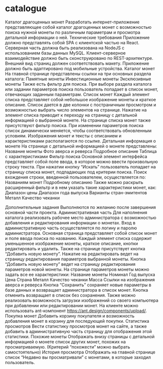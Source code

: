 # catalogue
 Каталог драгоценных монет
Разработать интернет-приложение представляющее собой каталог драгоценных монет с возможностью поиска нужной монеты по различным параметрам и просмотра детальной информации о ней. 
Технические требования
Приложение должно представлять собой SPA с клиентской частью на React. Серверная часть должна быть реализована на NodeJS с использованием базы данных MySQL. Клиент-серверное взаимодействие должно быть сконструировано по REST-архитектуре.
Внешний вид страниц должен соответствовать макету. Приложение должно быть адаптировано под мобильные устройства.
Каталог монет
На главной странице представлены ссылки на три основных раздела каталога:
Памятные монеты
Инвестиционные монеты
Эксклюзивные монеты
Также есть фильтр для поиска.
При выборе раздела каталога или задании параметров поиска пользователь попадает в список монет, отвечающих заданным параметрам.
Список монет
Каждый элемент списка представляет собой небольшое изображение монеты и краткое описание. Список дается в две колонки с постраничным просмотром и возможностью выбрать число элементов на странице.
Нажатие на элемент списка приводит к переходу на страницу с детальной информацией о выбранной монете.
На странице списка монет также присутствуют фильтр поиска.
При изменении параметров поиска список динамически меняется, чтобы соответствовать обновленным условиям.
Изображения монет и тексты с описанием и характеристиками располагаются по ссылке.
Детальная информация о монете
На странице с детальной информацией о монете представлены:
Название монеты
Фото аверса и реверса
Подробное описание
Таблица с характеристиками
Фильтр поиска
Основной элемент интерфейса представляет собой поле ввода, в которое можно ввести произвольную строку текста. При нажатии кнопку “Искать” пользователь попадает на страницу списка монет, подпадающих под критерии поиска.
Поиск вхождения строки, введенной пользователем, осуществляется по:
Названиям монет
Подробному описанию
Также можно раскрыть расширенный фильтр и в нем указать такие характеристики монет, как:
Диапазон цены
Диапазон года выпуска
Варианты стран-эмитентов
Металл
Качество чеканки

Дополнительные задания
Выполняются по желанию после завершения основной части проекта.
Административная часть
Для наполнения каталога реализовать рабочее место администратора с возможностью добавления и редактирования информации о монетах.
Вход в административную часть осуществляется по логину и паролю администратора.
Основная страница представляет собой список монет и поле ввода поиска по названию.
Каждый элемент списка содержит уменьшенное изображение монеты, краткое описание, кнопки редактировать и удалить.
Также на странице присутствует кнопка “Добавить новую монету”.
Нажатие на редактировать ведет на страницу редактирования параметров выбранной монеты. Кнопка “Добавить новую монету” ведет на страницу редактирования параметров новой монеты.
На странице параметров монеты можно задать все ее характеристики:
Название монеты
Номинал
Год выпуска
Цена
Страна
Металл
Качество чеканки
Масса
Ссылки на изображения аверса и реверса
Кнопка “Сохранить” сохраняет новые параметры в базе данных и возвращает администратора в список монет. Кнопка отменить возвращает в список без сохранения.
Также можно реализовать возможность загрузки изображений со своего компьютера при добавлении или редактировании монет. На клиенте можно использовать ant-компонент https://ant.design/components/upload/.
Покупка монет
Добавить корзину покупателя и возможность добавления монет в корзину для последующей покупки.
Статистика просмотров
Вести статистику просмотров монет на сайте, а также добавить в административную часть страницу для отображения этой статистики.
Похожие монеты
Отображать внизу страницы с детальной информацией о монете список других монет, похожих на просматриваемую. (Критерий “похожести” можно выбрать самостоятельно)
История просмотра
Отображать на главной странице список “Недавно вы просматривали” с монетами, в которые заходил пользователь.

